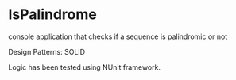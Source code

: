 IsPalindrome
============

console application that checks if a sequence is palindromic or not

Design Patterns: SOLID

Logic has been tested using NUnit framework.
